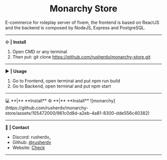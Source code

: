 <div align="center">
  <h1>Monarchy Store</h1>
</div>

E-commerce for roleplay server of fivem, the frontend is based on ReactJS and the backend is composed by NodeJS, Express and PostgreSQL.

<hr>

 ⚙️ **|** **Install**

1. Open CMD or any terminal
2. Then put: git clone https://github.com/rusherdv/monarchy-store.git

<hr>

 ▶️ **|** **Usage**

1. Go to Frontend, open terminal and put npm run build
2. Go to Backend, open terminal and put npm start

<hr>
💻 **|** **Install**
 ⚙️ **|** **Install**
![monarchy](https://github.com/rusherdv/monarchy-store/assets/105472000/961c0d8d-a2eb-4a81-8300-dde556c40382)


<hr>

 📝 **|** **Contact**

- Discord: rusherdv_
- Github: <a href="https://github.com/rusherdv">@rusherdv</a>
- Website: <a href="https://www.rusher.net.ar">Check</a>

<hr>
